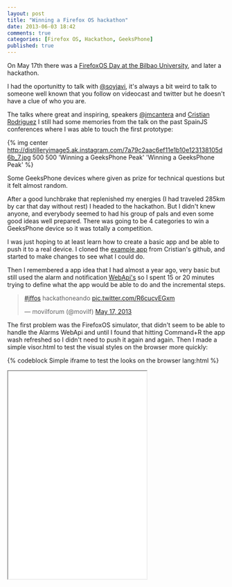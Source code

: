 ```yaml
---
layout: post
title: "Winning a Firefox OS hackathon"
date: 2013-06-03 18:42
comments: true
categories: [Firefox OS, Hackathon, GeeksPhone]
published: true
---
```

On May 17th there was a [FirefoxOS Day at the Bilbao University](http://espana.movilforum.com/jornadaffoxosbilbao/), and later a hackathon.

I had the oportunitty to talk with [@soyjavi](https://twitter.com/soyjavi), it's always a bit weird to talk to someone well known that you follow on videocast and twitter but he doesn't have a clue of who you are.

The talks where great and inspiring, speakers [@jmcantera](https://twitter.com/jmcantera) and [Cristian Rodriguez](https://github.com/crdlc) I still had some memories from the talk on the past SpainJS conferences where I was able to touch the first prototype:

 {% img center http://distilleryimage5.ak.instagram.com/7a79c2aac6ef11e1b10e123138105d6b_7.jpg 500 500 'Winning a GeeksPhone Peak' 'Winning a GeeksPhone Peak' %}

Some GeeksPhone devices where given as prize for technical questions but it felt almost random.

After a good lunchbrake that replenished my energies (I had traveled 285km by car that day without rest) I headed to the hackathon. But I didn't knew anyone, and everybody seemed to had his group of pals and even some good ideas well prepared. There was going to be 4 categories to win a GeeksPhone device so it was totally a competition.

I was just hoping to at least learn how to create a basic app and be able to push it to a real device. I cloned the [example app](https://github.com/crdlc/puzzle) from Cristian's github, and started to make changes to see what I could do.

Then I remembered a app idea that I had almost a year ago, very basic but still used the alarm and notification [WebApi's](https://wiki.mozilla.org/WebAPI "WebApi Mozilla") so I spent 15 or 20 minutes trying to define what the app would be able to do and the incremental steps.

<blockquote class="twitter-tweet center"><p><a href="https://twitter.com/search?q=%23jffos&amp;src=hash">#jffos</a> hackathoneando <a href="http://t.co/R6cucvEGxm">pic.twitter.com/R6cucvEGxm</a></p>&mdash; movilforum (@movilf) <a href="https://twitter.com/movilf/statuses/335409077935013891">May 17, 2013</a></blockquote>
<script async src="//platform.twitter.com/widgets.js" charset="utf-8"></script>

The first problem was the FirefoxOS simulator, that didn't seem to be able to handle the Alarms WebApi and until I found that hitting Command+R the app wash refreshed so I didn't need to push it again and again. Then I made a simple visor.html to test the visual styles on the browser more quickly:

{% codeblock Simple iframe to test the looks on the browser lang:html %}
<iframe src="index.html" width="320px" height="480px" />
{% endcodeblock %}

After 3 hours the time ran out and each group made a quick presentation in 1-2 minutes, we saw great but incompleted ideas, some others fully developed but a bit useful, and the greater ones where just awesome like their whatsapp clone Firetalk!

<blockquote class="twitter-tweet"><p><a href="https://twitter.com/search?q=%23jffos&amp;src=hash">#jffos</a> vamos a hacer un cliente de mensajería :-) <a href="http://t.co/6QZvor1ow5">pic.twitter.com/6QZvor1ow5</a></p>&mdash; movilforum (@movilf) <a href="https://twitter.com/movilf/statuses/335421031898570752">May 17, 2013</a></blockquote>
<script async src="//platform.twitter.com/widgets.js" charset="utf-8"></script>

Then the jury went out of the room and I started to pack my things because I was very hungry and still had a 1 hour ride back home. But I was awared with the prize to the best app in the e-Health  category, didn't truly believe it and even felt like it wasn't quite deserved, but talking before with the jury they told me that being alone and able to deliver a functional and useful app was the key for me to win.

<blockquote class="twitter-tweet center"><p>pues tras la deliberación del jurado tenemos a los ganadores <a href="https://twitter.com/search?q=%23jffos&amp;src=hash">#jffos</a> <a href="http://t.co/D2IRJHldo2">pic.twitter.com/D2IRJHldo2</a></p>&mdash; movilforum (@movilf) <a href="https://twitter.com/movilf/statuses/335426034054856705">May 17, 2013</a></blockquote>
<script async src="//platform.twitter.com/widgets.js" charset="utf-8"></script>

So thats the story of how I got my GeeksPhone Peak all alone in a hackathon 285km far from home ;)

{% img center https://pbs.twimg.com/media/BKh5_uWCQAAH9ny.jpg:large 500 500 'Winning a GeeksPhone Peak' 'Winning a GeeksPhone Peak' %}


